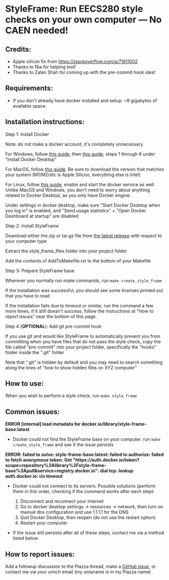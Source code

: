 # StyleFrame: Run EECS280 style checks on your own computer — No CAEN needed!

## Credits:
* Apple silicon fix from https://stackoverflow.com/a/71611002
* Thanks to Nia for helping test!
* Thanks to Zalan Shah for coming up with the pre-commit hook idea!

## Requirements:
* If you don't already have docker installed and setup: ~8 gigabytes of available space.

## Installation instructions:

Step 1: Install Docker

Note: do not make a docker account, it's completely unnecessary.

For Windows, follow [this guide](https://docs.docker.com/desktop/install/windows-install/#install-docker-desktop-on-windows), then [this guide](https://learn.microsoft.com/en-us/windows/wsl/tutorials/wsl-containers#install-docker-desktop), steps 1 through 6 under "Install Docker Desktop"

For MacOS, follow [this guide](https://docs.docker.com/desktop/install/mac-install/). Be sure to download the version that matches your system (M1/M2/etc is Apple Silicon, everything else is Intel)

For Linux, follow [this guide](https://docs.docker.com/engine/install/#server), enable and start the docker service as well. Unlike MacOS and Windows, you don't need to worry about anything related to Docker Desktop, as you only have Docker engine.

Under settings in docker desktop, make sure "Start Docker Desktop when you log in" is enabled, and "Send usage statistics" + "Open Docker Dashboard at startup" are disabled

Step 2: Install StyleFrame

Download either the zip or tar.gz file from [the latest release](https://github.com/978-9-17-637879-3/StyleFrame/releases) with respect to your computer type

Extract the style_frame_files folder into your project folder

Add the contents of AddToMakefile.txt to the bottom of your Makefile

Step 3: Prepare StyleFrame base

Wherever you normally run make commands, run `make create_style_frame`

If the installation was successful, you should see some licenses printed out that you have to read

If the installation fails due to timeout or similar, run the command a few more times, if it still doesn't success, follow the instructions at "How to report issues" near the bottom of this page.

Step 4 (**OPTIONAL**): Add git pre-commit hook

If you use git and would like StyleFrame to automatically prevent you from committing when you have files that do not pass the style check, copy the file called "pre-commit" into your project folder, specifically the "hooks" folder inside the ".git" folder

Note that ".git" is hidden by default and you may need to search something along the lines of "how to show hidden files on XYZ computer"

## How to use:

When you wish to perform a style check, run `make style_frame`

## Common issues:

**ERROR [internal] load metadata for docker.io/library/style-frame-base:latest**

* Docker could not find the StyleFrame base on your computer. run `make create_style_frame` and see if the issue persists

**ERROR: failed to solve: style-frame-base:latest: failed to authorize: failed to fetch anonymous token: Get "https<nolink>://auth.docker.io/token?scope=repository%3Alibrary%2Fstyle-frame-base%3Apull&service=registry.docker.io": dial tcp: lookup auth.docker.io: i/o timeout**

* Docker could not connect to its servers. Possible solutions (perform them in this order, checking if the command works after each step):

  1. Disconnect and reconnect your internet
  2. Go to docker desktop settings -> resources -> network, then turn on manual dns configuration and use 1.1.1.1 for the DNS
  3. Quit Docker Desktop, then reopen (do not use the restart option)
  4. Restart your computer

* If the issue still persists after all of these steps, contact me via a method listed below.


## How to report issues:

Add a followup discussion to the Piazza thread, make a [GitHub issue](https://github.com/978-9-17-637879-3/StyleFrame/issues), or contact me via your umich email (my uniqname is in my Piazza name)
